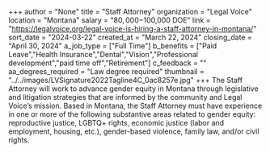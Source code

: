 +++
author = "None"
title = "Staff Attorney"
organization = "Legal Voice"
location = "Montana"
salary = "$80,000-$100,000 DOE"
link = "https://legalvoice.org/legal-voice-is-hiring-a-staff-attorney-in-montana/"
sort_date = "2024-03-22"
created_at = "March 22, 2024"
closing_date = "April 30, 2024"
a_job_type = ["Full Time"]
b_benefits = ["Paid Leave","Health Insurance","Dental","Vision","Professional development","paid time off","Retirement"]
c_feedback = ""
aa_degrees_required = "Law degree required"
thumbnail = "../../images/LVSignature2022Tagline4C_0ac8257e.jpg"
+++
The Staff Attorney will work to advance gender equity in Montana through legislative and litigation strategies that are informed by the community and Legal Voice’s mission. Based in Montana, the Staff Attorney must have experience in one or more of the following substantive areas related to gender equity: reproductive justice, LGBTQ+ rights, economic justice (labor and employment, housing, etc.), gender-based violence, family law, and/or civil rights.

